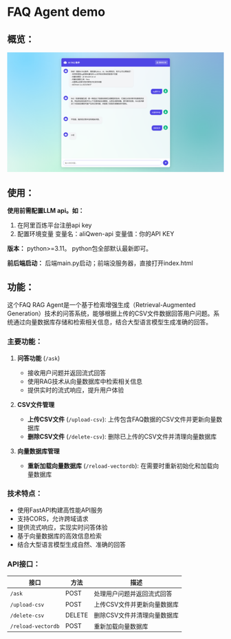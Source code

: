 # FAQ Agent demo

## 概览：
![img.png](img.png)

## 使用：
**使用前需配置LLM api。如：**
1. 在阿里百炼平台注册api key
2. 配置环境变量 变量名：aliQwen-api 变量值：你的API KEY

**版本：**
python>=3.11。
python包全部默认最新即可。

**前后端启动：** 后端main.py启动；前端没服务器，直接打开index.html


## 功能：

这个FAQ RAG Agent是一个基于检索增强生成（Retrieval-Augmented Generation）技术的问答系统，能够根据上传的CSV文件数据回答用户问题。系统通过向量数据库存储和检索相关信息，结合大型语言模型生成准确的回答。

### 主要功能：

1. **问答功能** (`/ask`)
   - 接收用户问题并返回流式回答
   - 使用RAG技术从向量数据库中检索相关信息
   - 提供实时的流式响应，提升用户体验

2. **CSV文件管理**
   - **上传CSV文件** (`/upload-csv`): 上传包含FAQ数据的CSV文件并更新向量数据库
   - **删除CSV文件** (`/delete-csv`): 删除已上传的CSV文件并清理向量数据库

3. **向量数据库管理**
   - **重新加载向量数据库** (`/reload-vectordb`): 在需要时重新初始化和加载向量数据库

### 技术特点：

- 使用FastAPI构建高性能API服务
- 支持CORS，允许跨域请求
- 提供流式响应，实现实时问答体验
- 基于向量数据库的高效信息检索
- 结合大型语言模型生成自然、准确的回答

### API接口：

| 接口 | 方法 | 描述 |
|------|------|------|
| `/ask` | POST | 处理用户问题并返回流式回答 |
| `/upload-csv` | POST | 上传CSV文件并更新向量数据库 |
| `/delete-csv` | DELETE | 删除CSV文件并清理向量数据库 |
| `/reload-vectordb` | POST | 重新加载向量数据库 |

